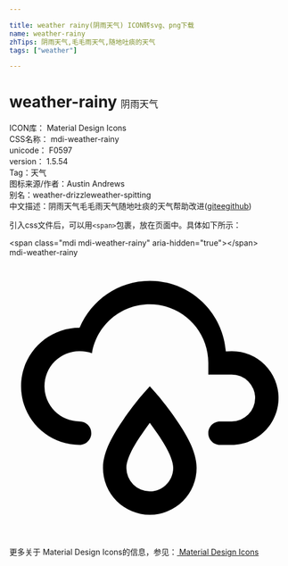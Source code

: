 ```yaml
---

title: weather rainy(阴雨天气) ICON转svg、png下载
name: weather-rainy
zhTips: 阴雨天气,毛毛雨天气,随地吐痰的天气
tags: ["weather"]

---
```


# weather-rainy  <small style="font-size: 60%;font-weight: 100">阴雨天气</small>


<div class="detail-page">
<p>
<span>
ICON库：
<span class="badge-secondary badge">Material Design Icons</span> 
</span>
<br/>
<span>
CSS名称：
<span class="badge-secondary badge">mdi-weather-rainy</span> 
</span>
<br/>
<span>
unicode：
<span class="badge-secondary badge">F0597</span> 
<copy-btn content='F0597' btn-title=""></copy-btn>
<copy-btn :content='String.fromCodePoint(parseInt("F0597", 16))' btn-title="复制U"></copy-btn>
</span>
<br/>
<span>
version：
<span class="badge-secondary badge">1.5.54</span> 
</span><br/><span>Tag：<span class="badge-light badge"><router-link to="/tags/weather.html">天气</router-link></span></span>
<br/>
<span>图标来源/作者：<span class="badge-light badge">Austin Andrews</span></span> 
<br/>
<span>别名：<span class="badge-light badge">weather-drizzle</span><span class="badge-light badge">weather-spitting</span></span><br/><span class="zh-detail">中文描述：<span class="badge-primary badge">阴雨天气</span><span class="badge-primary badge">毛毛雨天气</span><span class="badge-primary badge">随地吐痰的天气</span><span class="help-link"><span>帮助改进</span>(<a href="https://gitee.com/liuwave/icon-helper/edit/master/json/material/weather-rainy.json" target="_blank" rel="noopener noreferrer">gitee</a><a href="https://github.com/liuwave/icon-helper/edit/master/json/material/weather-rainy.json" target="_blank" rel="noopener noreferrer">github</a></span>)</span><br/>
</p>
</div>
<div class="alert alert-dark">
  <i class="mdi mdi-weather-rainy mdi-48px"></i>
  <i class="mdi mdi-weather-rainy mdi-36px"></i>
  <i class="mdi mdi-weather-rainy mdi-24px"></i>
  <i class="mdi mdi-weather-rainy mdi-18px"></i>
</div>
<div>
  <p>引入css文件后，可以用<code>&lt;span&gt;</code>包裹，放在页面中。具体如下所示：    
  </p>
  <div class="alert alert-primary" style="font-size: 14px">
    &lt;span class="mdi mdi-weather-rainy" aria-hidden="true"&gt;&lt;/span&gt;
    <copy-btn content='<span class="mdi mdi-weather-rainy" aria-hidden="true"></span>'></copy-btn>
  </div>
  <div class="alert alert-secondary">
    <i class="mdi mdi-weather-rainy"
    style="font-size: 24px"
    aria-hidden="true"></i> mdi-weather-rainy
    <copy-btn content="mdi-weather-rainy" btn-title="复制图标名称"></copy-btn>
  </div>
</div>
<div id="svg" class="svg-wrap">
<svg xmlns="http://www.w3.org/2000/svg" viewBox="0 0 24 24"><path d="M6,14.03A1,1 0 0,1 7,15.03C7,15.58 6.55,16.03 6,16.03C3.24,16.03 1,13.79 1,11.03C1,8.27 3.24,6.03 6,6.03C7,3.68 9.3,2.03 12,2.03C15.43,2.03 18.24,4.69 18.5,8.06L19,8.03A4,4 0 0,1 23,12.03C23,14.23 21.21,16.03 19,16.03H18C17.45,16.03 17,15.58 17,15.03C17,14.47 17.45,14.03 18,14.03H19A2,2 0 0,0 21,12.03A2,2 0 0,0 19,10.03H17V9.03C17,6.27 14.76,4.03 12,4.03C9.5,4.03 7.45,5.84 7.06,8.21C6.73,8.09 6.37,8.03 6,8.03A3,3 0 0,0 3,11.03A3,3 0 0,0 6,14.03M12,14.15C12.18,14.39 12.37,14.66 12.56,14.94C13,15.56 14,17.03 14,18C14,19.11 13.1,20 12,20A2,2 0 0,1 10,18C10,17.03 11,15.56 11.44,14.94C11.63,14.66 11.82,14.4 12,14.15M12,11.03L11.5,11.59C11.5,11.59 10.65,12.55 9.79,13.81C8.93,15.06 8,16.56 8,18A4,4 0 0,0 12,22A4,4 0 0,0 16,18C16,16.56 15.07,15.06 14.21,13.81C13.35,12.55 12.5,11.59 12.5,11.59" /></svg>
</div>
<detail full-name='mdi-weather-rainy'></detail>
    
<div><p>更多关于 Material Design Icons的信息，参见：<a target="_blank" href="https://iconhelper.cn/material.html"> Material Design Icons</a>
</p></div>
